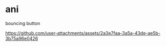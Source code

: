 # ani
bouncing button



https://github.com/user-attachments/assets/2a3e7faa-3a5a-43de-ae5b-3b75a96e0426

